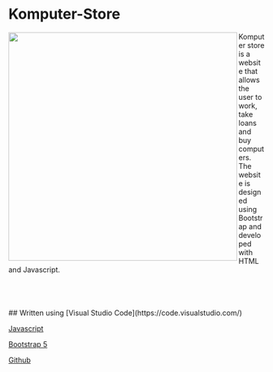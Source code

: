 # Komputer-Store
<img align="left" width=450 src="https://i.imgur.com/uRZNA5Q.png">
Komputer store is a website that allows the user to work, take loans and buy computers. The website is designed using Bootstrap and developed with HTML and Javascript. 

<br/>
<br/>
<br/>
<br/>
<br/>
## Written using
[Visual Studio Code](https://code.visualstudio.com/)

[Javascript](https://www.javascript.com/)

[Bootstrap 5](https://getbootstrap.com/)

[Github](https://github.com/)